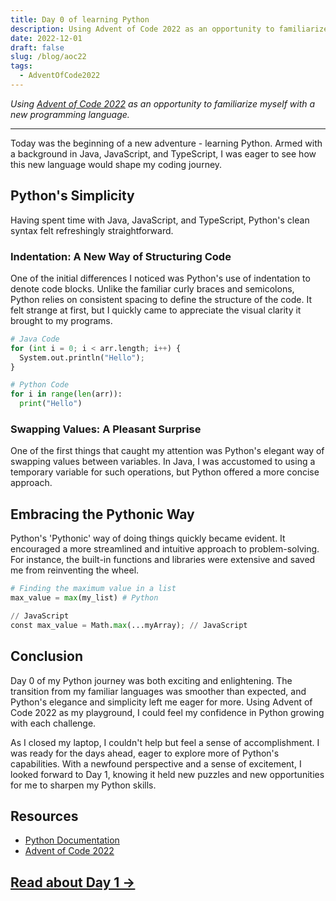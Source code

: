 ```yaml
---
title: Day 0 of learning Python
description: Using Advent of Code 2022 as an opportunity to familiarize myself with a new programming language.
date: 2022-12-01
draft: false
slug: /blog/aoc22
tags:
  - AdventOfCode2022
---
```


_Using [Advent of Code 2022](https://adventofcode.com/2022) as an opportunity to familiarize myself with a new programming language._

---

Today was the beginning of a new adventure - learning Python. Armed with a background in Java, JavaScript, and TypeScript, I was eager to see how this new language would shape my coding journey.

## Python's Simplicity

Having spent time with Java, JavaScript, and TypeScript, Python's clean syntax felt refreshingly straightforward.

### Indentation: A New Way of Structuring Code

One of the initial differences I noticed was Python's use of indentation to denote code blocks. Unlike the familiar curly braces and semicolons, Python relies on consistent spacing to define the structure of the code. It felt strange at first, but I quickly came to appreciate the visual clarity it brought to my programs.

```python
# Java Code
for (int i = 0; i < arr.length; i++) {
  System.out.println("Hello");
}

# Python Code
for i in range(len(arr)):
  print("Hello")
```

### Swapping Values: A Pleasant Surprise

One of the first things that caught my attention was Python's elegant way of swapping values between variables. In Java, I was accustomed to using a temporary variable for such operations, but Python offered a more concise approach.

## Embracing the Pythonic Way

Python's 'Pythonic' way of doing things quickly became evident. It encouraged a more streamlined and intuitive approach to problem-solving. For instance, the built-in functions and libraries were extensive and saved me from reinventing the wheel.

```python
# Finding the maximum value in a list
max_value = max(my_list) # Python

// JavaScript
const max_value = Math.max(...myArray); // JavaScript
```

## Conclusion

Day 0 of my Python journey was both exciting and enlightening. The transition from my familiar languages was smoother than expected, and Python's elegance and simplicity left me eager for more. Using Advent of Code 2022 as my playground, I could feel my confidence in Python growing with each challenge.

As I closed my laptop, I couldn't help but feel a sense of accomplishment. I was ready for the days ahead, eager to explore more of Python's capabilities. With a newfound perspective and a sense of excitement, I looked forward to Day 1, knowing it held new puzzles and new opportunities for me to sharpen my Python skills.

## Resources

- [Python Documentation](https://docs.python.org/3/)
- [Advent of Code 2022](https://adventofcode.com/2022)

## [Read about Day 1 ->](/blog/aoc22/day1)
